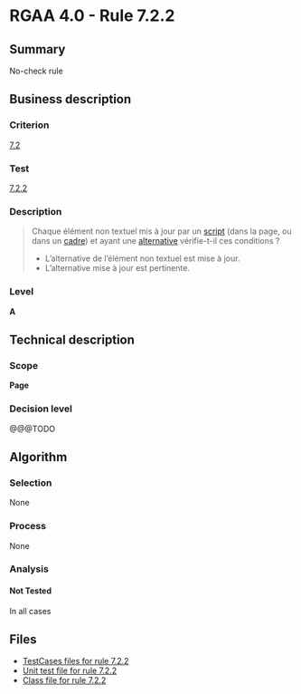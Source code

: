 # RGAA 4.0 - Rule 7.2.2

## Summary

No-check rule

## Business description

### Criterion

[7.2](https://www.numerique.gouv.fr/publications/rgaa-accessibilite/methode/criteres/#crit-7-2)

### Test

[7.2.2](https://www.numerique.gouv.fr/publications/rgaa-accessibilite/methode/criteres/#test-7-2-2)

### Description

> Chaque élément non textuel mis à jour par un [script](https://www.numerique.gouv.fr/publications/rgaa-accessibilite/methode/glossaire/#script) (dans la page, ou dans un [cadre](https://www.numerique.gouv.fr/publications/rgaa-accessibilite/methode/glossaire/#cadre)) et ayant une [alternative](https://www.numerique.gouv.fr/publications/rgaa-accessibilite/methode/glossaire/#alternative-a-script) vérifie-t-il ces conditions ?
> 
> * L’alternative de l’élément non textuel est mise à jour.
> * L’alternative mise à jour est pertinente.

### Level

**A**


## Technical description

### Scope

**Page**

### Decision level

@@@TODO


## Algorithm

### Selection

None

### Process

None

### Analysis

#### Not Tested

In all cases


## Files

- [TestCases files for rule 7.2.2](https://gitlab.com/asqatasun/Asqatasun/-/tree/v5/rules/rules-rgaa4.0/src/test/resources/testcases/rgaa40/Rgaa40Rule070202/)
- [Unit test file for rule 7.2.2](https://gitlab.com/asqatasun/Asqatasun/-/blob/v5/rules/rules-rgaa4.0/src/test/java/org/asqatasun/rules/rgaa40/Rgaa40Rule070202Test.java)
- [Class file for rule 7.2.2](https://gitlab.com/asqatasun/Asqatasun/-/blob/v5/rules/rules-rgaa4.0/src/main/java/org/asqatasun/rules/rgaa40/Rgaa40Rule070202.java)


